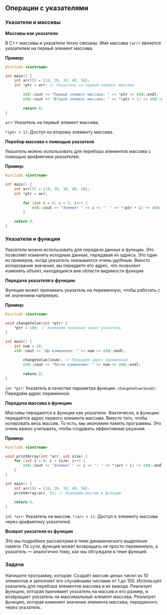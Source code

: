 ﻿## Операции с указателями

### Указатели и массивы

**Массивы как указатели**

В C++ массивы и указатели тесно связаны. Имя массива `(arr)` является указателем на первый элемент массива.

**Пример:**
```cpp
#include <iostream>

int main() {
    int arr[5] = {10, 20, 30, 40, 50};
    int *ptr = arr; // Указатель на первый элемент массива
    
        std::cout << "Первый элемент массива: " << *ptr << std::endl;   // Разыменование указателя
        std::cout << "Второй элемент массива: " << *(ptr + 1) << std::endl; // Арифметика указателей
    
        return 0;
}
```
`arr`: Указатель на первый элемент массива.

`*(ptr + 1)`: Доступ ко второму элементу массива.

**Перебор массива с помощью указателя**

Указатель можно использовать для перебора элементов массива с помощью арифметики указателей.

**Пример:**
```cpp
#include <iostream>

int main() {
    int arr[5] = {10, 20, 30, 40, 50};
    int *ptr = arr;
    
        for (int i = 0; i < 5; i++) {
            std::cout << "Элемент " << i << ": " << *(ptr + i) << std::endl;
        }
    
    return 0;
}
```

### Указатели и функции

Указатели можно использовать для передачи данных в функции. Это позволяет изменять исходные данные, передавая их адреса.
Это один из примеров, когда указатель оказывается очень удобным. Вместо копирования значения, вы передаете его адрес, что позволяет изменять объект, находящийся вне области видимости функции.

**Передача указателя в функцию**

Функция может принимать указатель на переменную, чтобы работать с её значением напрямую.

**Пример:**
```cpp
#include <iostream>

void changeValue(int *ptr) {
    *ptr = 100; // Изменяем значение через указатель
}

int main() {
    int num = 10;
    std::cout << "До изменения: " << num << std::endl;
    
        changeValue(&num); // Передаём адрес переменной
        std::cout << "После изменения: " << num << std::endl;
    
        return 0;
}
```

`int *ptr`: Указатель в качестве параметра функции.
`changeValue(&num)`: Передаём адрес переменной.

**Передача массива в функцию**

Массивы передаются в функции как указатели. Фактически, в функцию передаётся адрес первого элемента массива. Вместо того, чтобы копировать весь массив. То есть, мы экономим память программы. Это очень важно учитывать, чтобы создавать эффективные решения.

**Пример:**
```cpp
#include <iostream>

void printArray(int *arr, int size) {
    for (int i = 0; i < size; i++) {
        std::cout << "Элемент " << i << ": " << *(arr + i) << std::endl;
    }
}

int main() {
    int arr[5] = {10, 20, 30, 40, 50};
    printArray(arr, 5); // Передаём массив в функцию
    
    return 0;
}
```
`int *arr`: Указатель на массив.
`*(arr + i)`: Доступ к элементу массива через арифметику указателей.

**Возврат указателя из функции**

Это мы подробнее рассмотрим в теме динамического выделения памяти. По сути, функция может возвращать не просто переменную, а указатель — аналогично тому, как мы обсуждали в теме функций.

### Задача

Напишите программу, которая: 
Создаёт массив целых чисел из 10 элементов и заполняет его случайными числами от 1 до 100. 
Использует указатель для перебора элементов массива и их вывода.
Реализует функцию, которая принимает указатель на массив и его размер, и возвращает указатель на максимальный элемент массива.
Реализует функцию, которая изменяет значение элемента массива, переданного через указатель. 